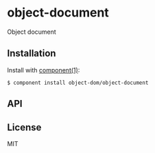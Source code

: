 
# object-document

  Object document

## Installation

  Install with [component(1)](http://component.io):

    $ component install object-dom/object-document

## API



## License

  MIT
